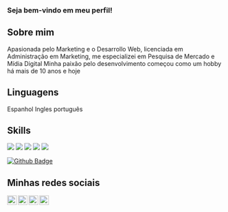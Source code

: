 ### Seja bem-vindo em meu perfil!

## Sobre mim
Apasionada pelo Marketing e o Desarrollo Web, licenciada em Administração em Marketing, me especializei em Pesquisa de Mercado e Mídia Digital
Minha paixão pelo desenvolvimento começou como um hobby há mais de 10 anos e hoje 

## Linguagens

Espanhol
Ingles 
português

## Skills


<img src="https://img.shields.io/badge/HTML-HyperText%20Markup-orange">
<img src="https://img.shields.io/badge/CSS-Cascading%20Style%20Sheets%20-blue">
<img src="https://img.shields.io/badge/%20Bootstrap-%20CSS%20framework-brightgreen">
<img src="https://img.shields.io/badge/ANGULAR-TypeScript-red">
<img src="https://img.shields.io/badge/%20Node.js-JavaScript%20runtime%20environment-green">

[![Github Badge](https://img.shields.io/badge/-Github-000?style=flat-square&logo=Github&logoColor=white&link=https://github.com/brabikiu)](https://github.com/brabikiu/)

## Minhas redes sociais
<a href="https://www.linkedin.com/in/barbaravillegas/">
  <img align="left" alt="Linkdein" width="22px" src="https://cdn.jsdelivr.net/npm/simple-icons@v3/icons/linkedin.svg" />
</a>

<a href="https://twitter.com/brabikiu">
  <img align="left" alt="damianrincondrc" width="22px" src="https://img.icons8.com/fluent/48/000000/twitter.png"/>
</a>

<a href="https://www.instagram.com/brabikiu/">
  <img align="left" alt="Instagram" width="22px" src="https://img.icons8.com/nolan/64/instagram-new.png"/>
</a>

<a href="mailto:barbaraavillegas@gmail.com">
  <img align="left" alt="Gmail" width="22px" src="https://img.icons8.com/fluent/48/000000/gmail.png"/>
</a>







